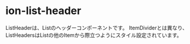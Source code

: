 # ion-list-header

ListHeaderは、Listのヘッダーコンポーネントです。
ItemDividerとは異なり、ListHeadersはListの他のItemから際立つようにスタイル設定されています。


